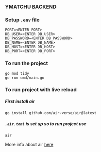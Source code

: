 ### YMATCHU BACKEND

### Setup `.env` file

```env
PORT=<ENTER PORT>
DB_USER=<ENTER DB_USER>
DB_PASSWORD=<ENTER DB_PASSWORD>
DB_NAME=<ENTER DB_NAME>
DB_HOST=<ENTER DB_HOST>
DB_PORT=<ENTER DB_PORT>
```

### To run the project

```golang
go mod tidy
go run cmd/main.go
```

### To run project with live reload

##### First install air
```terminal
go install github.com/air-verse/air@latest
```
##### `.air.toml` is set up so to run project use 
```terminal
air
```
More info about air [here](https://github.com/air-verse/air)
